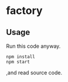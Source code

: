# factory 

## Usage

Run this code anyway.
```shell script
npm install 
npm start
```

,and read source code.
